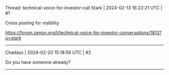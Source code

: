 Thread: technical-voice-for-investor-call
Stark | 2024-02-13 16:22:21 UTC | #1

Cross posting for visibility

https://forum.zenon.org/t/technical-voice-for-investor-conversations/1813?u=stark

-------------------------

Chadass | 2024-02-20 15:18:56 UTC | #2

Do you have someone already?

-------------------------


